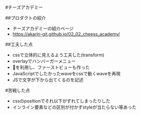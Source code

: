 #チーズアカデミー

##プロダクトの紹介
- チーズアカデミーの紹介ページ
- https://akarin-git.github.io/02_02_cheess_academy/


##工夫した点
- cssで立体的に見えるよう工夫した(transform)
- overlayでハンバーガーメニュー
- 🍔を利用し、ファーストビューも作った
- JavaScriptでしたかったwaveをcssで動くwaveを再現
- JSで文字が下から出てくるのを記述

#苦戦した点
- cssのpositionでそれ以下がずれてしまったりした
- インライン要素などの区別が付かずstyleが当たらない等あった